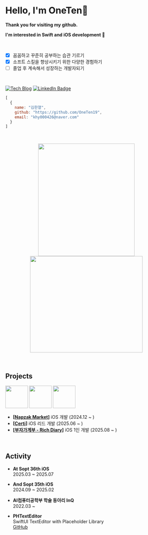 # Hello, I'm OneTen🍎

**Thank you for visiting my github.**

**I'm interested in Swift and iOS development **

<br>

- [x] 꼼꼼하고 꾸준히 공부하는 습관 기르기
- [x] 소프트 스킬을 향상시키기 위한 다양한 경험하기
- [ ] 졸업 후 계속해서 성장하는 개발자되기

<br>

[![Tech Blog](https://img.shields.io/badge/-Tech%20Blog-black?style=flat&logo=tistory&logoColor=white&label=)](https://dawning-record.tistory.com)
[![LinkedIn Badge](http://img.shields.io/badge/-LinkedIn-0072b1?style=flat&logo=linkedin)](https://www.linkedin.com/in/%ED%95%9C%EC%97%B4-%EA%B9%80-990aa4164?utm_source=share&utm_campaign=share_via&utm_content=profile&utm_medium=ios_app)


  ```javascript
  [
    {
      name: "김한열",
      github: "https://github.com/OneTen19",
      email: "khy000426@naver.com"
    }
  ]
 ```

</br>

<p align="center">  
  <img src="https://render.gitanimals.org/farms/OneTen19" align="center" width="300" height="350"> 
  <img src="https://github-readme-stats.vercel.app/api?username=OneTen19&theme=graywhite" align="center" width="350" height="300">  
</p>


</br>


## Projects

<a href="https://github.com/napzakmarket/Napzak-iOS"><img src="https://github.com/user-attachments/assets/e0404779-1061-4585-b027-0555f6f669ec" width="70"/></a> 
<a href="https://github.com/cerdeuk/CERTI-iOS"><img src="https://github.com/user-attachments/assets/cdf5b806-0c77-42a6-b1f9-9695a33d64bb" width="70"/></a> 
<a href="https://github.com/dev-richdiary/RichDiary-iOS"><img src="https://github.com/user-attachments/assets/1e73e0e1-1d64-44ad-9fe7-7ffdb4f60e78" width="70"/></a> 

- **[<a href="https://github.com/napzakmarket/Napzak-iOS">Napzak Market</a>]** iOS 개발 (2024.12 ~ )
- **[<a href="https://github.com/cerdeuk/CERTI-iOS">Certi</a>]** iOS 리드 개발 (2025.06 ~ )
- **[<a href="https://github.com/dev-richdiary/RichDiary-iOS">부자가계부 - Rich Diary</a>]** iOS 1인 개발 (2025.08 ~ )


</br>

## **Activity**

- **At Sopt 36th iOS**  
  2025.03 ~ 2025.07

- **And Sopt 35th iOS**  
  2024.09 ~ 2025.02

- **AI컴퓨터공학부 학술 동아리 InQ**  
  2022.03 ~

- **PHTextEditor**   
  SwiftUI TextEditor with Placeholder Library   
  [GitHub](https://github.com/OneTen19/PHTextEditor)

</br>
